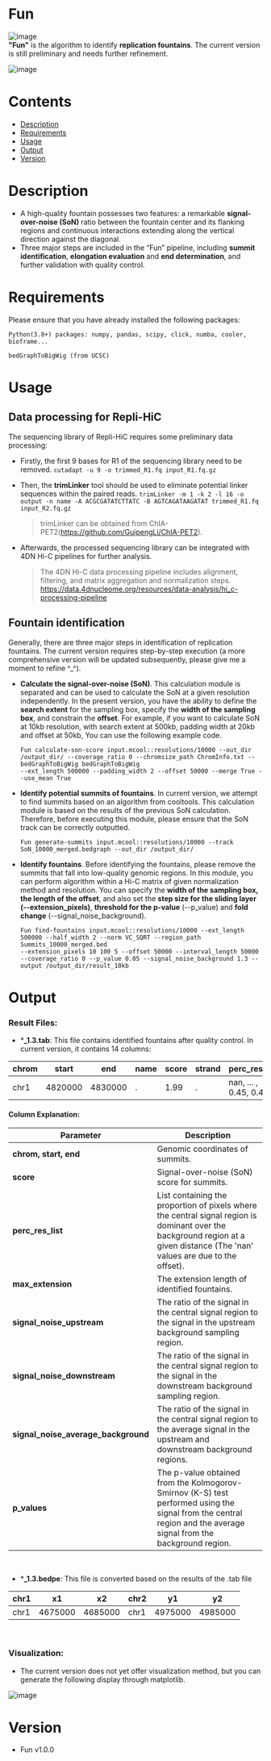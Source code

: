 
# Fun  
![image](https://zenodo.org/badge/641802007.svg)  
**"Fun"** is the algorithm to identify **replication fountains**. The current version is still preliminary and needs further refinement.  

![image](https://github.com/zzdzr/Fun/blob/master/image/Fun.png)

# Contents
- [Description](#description)
- [Requirements](#requirements)
- [Usage](#usage)
- [Output](#output)
- [Version](#version)
  
# Description
- A high-quality fountain possesses two features: a remarkable **signal-over-noise (SoN)** ratio between the fountain center and its flanking regions and continuous interactions extending along the vertical direction against the diagonal.
- Three major steps are included in the “Fun” pipeline, including **summit identification**, **elongation evaluation** and **end determination**, and further validation with quality control.

# Requirements
  Please ensure that you have already installed the following packages:
  ```
  Python(3.8+) packages: numpy, pandas, scipy, click, numba, cooler, bioframe...
    
  bedGraphToBigWig (from UCSC)
  ```

# Usage
## Data processing for Repli-HiC
The sequencing library of Repli-HiC requires some preliminary data processing:
- Firstly, the first 9 bases for R1 of the sequencing library need to be removed.
  `cutadapt -u 9 -o trimmed_R1.fq input_R1.fq.gz`

- Then, the **trimLinker** tool should be used to eliminate potential linker sequences within the paired reads.
  `trimLinker -m 1 -k 2 -l 16 -o output -n name -A ACGCGATATCTTATC -B AGTCAGATAAGATAT trimmed_R1.fq input_R2.fq.gz`
  > trimLinker can be obtained from ChIA-PET2(https://github.com/GuipengLi/ChIA-PET2).

- Afterwards, the processed sequencing library can be integrated with 4DN Hi-C pipelines for further analysis.
  > The 4DN Hi-C data processing pipeline includes alignment, filtering, and matrix aggregation and normalization steps. https://data.4dnucleome.org/resources/data-analysis/hi_c-processing-pipeline

## Fountain identification
Generally, there are three major steps in identification of replication fountains. The current version requires step-by-step execution (a more comprehensive version will be updated subsequently, please give me a moment to refine ^_^).
- **Calculate the signal-over-noise (SoN)**.
This calculation module is separated and can be used to calculate the SoN at a given resolution independently. In the present version, you have the ability to define the **search extent** for the sampling box, specify the **width of the sampling box**, and constrain the **offset**. For example, if you want to calculate SoN at 10kb resolution, with search extent at 500kb, padding width at 20kb and offset at 50kb, You can use the following example code.
   ```
   Fun calculate-son-score input.mcool::resolutions/10000 --out_dir /output_dir/ --coverage_ratio 0 --chromsize_path ChromInfo.txt --bedGraphToBigWig bedGraphToBigWig  
   --ext_length 500000 --padding_width 2 --offset 50000 --merge True --use_mean True
   ```

- **Identify potential summits of fountains**.
In current version, we attempt to find summits based on an algorithm from cooltools. This calculation module is based on the results of the previous SoN calculation. Therefore, before executing this module, please ensure that the SoN track can be correctly outputted.
   ```
  Fun generate-summits input.mcool::resolutions/10000 --track SoN_10000_merged.bedgraph --out_dir /output_dir/
   ```

- **Identify fountains**.
Before identifying the fountains, please remove the summits that fall into low-quality genomic regions. In this module, you can perform algorithm within a Hi-C matrix of given normalization method and resolution. You can specify the **width of the sampling box, the length of the offset**, and also set the **step size for the sliding layer (--extension_pixels)**, **threshold for the p-value** (--p_value) and **fold change** (--signal_noise_background).
   ```
   Fun find-fountains input.mcool::resolutions/10000 --ext_length 500000 --half_width 2 --norm VC_SQRT --region_path Summits_10000_merged.bed
   --extension_pixels 10 100 5 --offset 50000 --interval_length 50000 --coverage_ratio 0 --p_value 0.05 --signal_noise_background 1.3 --output /output_dir/result_10kb
   ```
# Output
### Result Files:

  - ***_1.3.tab**: This file contains identified fountains after quality control. In current version, it contains 14 columns:


    
|chrom |start|end  |name |score |strand  |perc_res_list |max_extension |signal_noise_upstream|signal_noise_downstream|signal_noise_average_background| p_values |
|----|-----|-----|----|------|-----|------|------|------|------|----|---|
|chr1|4820000 |4830000|.|1.99 |.|nan, ... , 0.45, 0.45|150|4.60|4.07|4.32|1.1e-08|  

#### Column Explanation:
| Parameter | Description |
| --- | --- |
| **chrom, start, end** | Genomic coordinates of summits. |
| **score** | Signal-over-noise (SoN) score for summits. |
| **perc_res_list** | List containing the proportion of pixels where the central signal region is dominant over the background region at a given distance (The 'nan' values are due to the offset). |
| **max_extension** | The extension length of identified fountains. |
| **signal_noise_upstream** | The ratio of the signal in the central signal region to the signal in the upstream background sampling region. |
| **signal_noise_downstream** | The ratio of the signal in the central signal region to the signal in the downstream background sampling region. |
| **signal_noise_average_background** | The ratio of the signal in the central signal region to the average signal in the upstream and downstream background regions. |
| **p_values** | The p-value obtained from the Kolmogorov-Smirnov (K-S) test performed using the signal from the central region and the average signal from the background region. |

<br>

  - ***_1.3.bedpe**: This file is converted based on the results of the .tab file


| chr1 | x1 | x2 | chr2 | y1 | y2 |
|----|----|----|----|----|----|
|chr1|4675000|4685000|chr1|4975000|4985000|

<br>
  
### Visualization:
- The current version does not yet offer visualization method, but you can generate the following display through matplotlib.  


![image](https://github.com/zzdzr/Fun/blob/master/image/Fountains.png)
  
# Version
  - Fun v1.0.0
